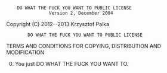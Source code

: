 
        DO WHAT THE FUCK YOU WANT TO PUBLIC LICENSE 
                    Version 2, December 2004 

 Copyright (C) 2012--2013 Krzysztof Palka

            DO WHAT THE FUCK YOU WANT TO PUBLIC LICENSE 
   TERMS AND CONDITIONS FOR COPYING, DISTRIBUTION AND MODIFICATION 

  0. You just DO WHAT THE FUCK YOU WANT TO.
